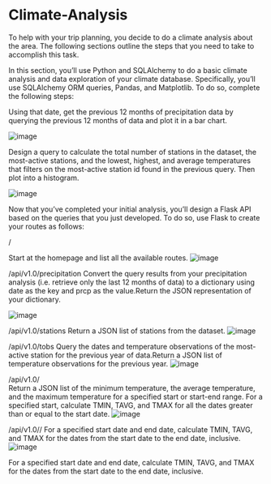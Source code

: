 # Climate-Analysis

To help with your trip planning, you decide to do a climate analysis about the area. The following sections outline the steps that you need to take to accomplish this task.

In this section, you’ll use Python and SQLAlchemy to do a basic climate analysis and data exploration of your climate database. Specifically, you’ll use SQLAlchemy ORM queries, Pandas, and Matplotlib. To do so, complete the following steps:

Using that date, get the previous 12 months of precipitation data by querying the previous 12 months of data and plot it in a bar chart. 

![image](https://user-images.githubusercontent.com/117549284/221025614-0f2d4116-4bbf-43c7-8cbf-01c97f382771.png)


Design a query to calculate the total number of stations in the dataset, the most-active stations, and the lowest, highest, and average temperatures that filters on the most-active station id found in the previous query. Then plot into a histogram.

![image](https://user-images.githubusercontent.com/117549284/221025740-d6f2e783-a0f0-4a2c-b7cb-596f4c8e2fcc.png)



Now that you’ve completed your initial analysis, you’ll design a Flask API based on the queries that you just developed. To do so, use Flask to create your routes as follows:

/

Start at the homepage and list all the available routes.
![image](https://user-images.githubusercontent.com/117549284/221025010-e881254c-d3e8-46e9-9568-c46462fd7413.png)

/api/v1.0/precipitation
Convert the query results from your precipitation analysis (i.e. retrieve only the last 12 months of data) to a dictionary using date as the key and prcp as the value.Return the JSON representation of your dictionary.

![image](https://user-images.githubusercontent.com/117549284/221025051-f1304d00-4d61-40bf-b0ea-0c23997a290d.png)

/api/v1.0/stations
Return a JSON list of stations from the dataset.
![image](https://user-images.githubusercontent.com/117549284/221025300-09576f85-8c10-4941-a6cf-1dcf65ed0c08.png)


/api/v1.0/tobs
Query the dates and temperature observations of the most-active station for the previous year of data.Return a JSON list of temperature observations for the previous year.
![image](https://user-images.githubusercontent.com/117549284/221025319-e3ffd8f0-86cf-4c69-86df-a9ea1f2d2dd9.png)

/api/v1.0/<start>  
Return a JSON list of the minimum temperature, the average temperature, and the maximum temperature for a specified start or start-end range.
For a specified start, calculate TMIN, TAVG, and TMAX for all the dates greater than or equal to the start date.
![image](https://user-images.githubusercontent.com/117549284/221025349-fb1e77d2-6399-4ce3-9c58-569173fceff1.png)

/api/v1.0/<start>/<end>
For a specified start date and end date, calculate TMIN, TAVG, and TMAX for the dates from the start date to the end date, inclusive.
![image](https://user-images.githubusercontent.com/117549284/221025375-e0a06aad-2c24-49fb-8af1-fa439e9124c0.png)

For a specified start date and end date, calculate TMIN, TAVG, and TMAX for the dates from the start date to the end date, inclusive.
